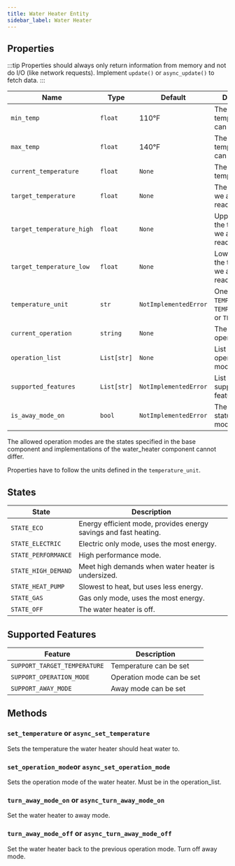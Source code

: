 ```yaml
---
title: Water Heater Entity
sidebar_label: Water Heater
---
```


## Properties

:::tip
Properties should always only return information from memory and not do I/O (like network requests). Implement `update()` or `async_update()` to fetch data.
:::

| Name                  | Type        | Default   | Description
| --------------------- | ----------- | --------- | -----------
| `min_temp`            | `float`     | 110°F     | The minimum temperature that can be set.
| `max_temp`            | `float`     | 140°F     | The maximum temperature that can be set.
| `current_temperature` | `float`     | `None`    | The current temperature.
| `target_temperature`  | `float`     | `None`    | The temperature we are trying to reach.
| `target_temperature_high` | `float` | `None`    | Upper bound of the temperature we are trying to reach.
| `target_temperature_low` | `float`  | `None`    | Lower bound of the temperature we are trying to reach.
| `temperature_unit`    | `str`       | `NotImplementedError` | One of `TEMP_CELSIUS`, `TEMP_FAHRENHEIT`, or `TEMP_KELVIN`.
| `current_operation`   | `string`    | `None`    | The current operation mode.
| `operation_list`      | `List[str]` | `None`    | List of possible operation modes.
| `supported_features`  | `List[str]` | `NotImplementedError` | List of supported features.
| `is_away_mode_on`     | `bool`      | `NotImplementedError` | The current status of away mode.

The allowed operation modes are the states specified in the base component and implementations of the water_heater component cannot differ.

Properties have to follow the units defined in the `temperature_unit`.

## States

| State | Description
| ----- | -----------
| `STATE_ECO` | Energy efficient mode, provides energy savings and fast heating.
| `STATE_ELECTRIC` | Electric only mode, uses the most energy.
| `STATE_PERFORMANCE` | High performance mode.
| `STATE_HIGH_DEMAND` | Meet high demands when water heater is undersized.
| `STATE_HEAT_PUMP` | Slowest to heat, but uses less energy.
| `STATE_GAS` | Gas only mode, uses the most energy.
| `STATE_OFF` | The water heater is off.

## Supported Features

| Feature                      | Description
| ---------------------------- | -----------
| `SUPPORT_TARGET_TEMPERATURE` | Temperature can be set
| `SUPPORT_OPERATION_MODE`     | Operation mode can be set
| `SUPPORT_AWAY_MODE`          | Away mode can be set

## Methods

### `set_temperature` or `async_set_temperature`

Sets the temperature the water heater should heat water to.

### `set_operation_mode`or `async_set_operation_mode`

Sets the operation mode of the water heater. Must be in the operation_list.

### `turn_away_mode_on` or `async_turn_away_mode_on`

Set the water heater to away mode.

### `turn_away_mode_off` or `async_turn_away_mode_off`

Set the water heater back to the previous operation mode. Turn off away mode.
